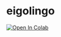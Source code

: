 # eigolingo
[![Open In Colab](https://colab.research.google.com/assets/colab-badge.svg)](https://colab.research.google.com/github/exc4l/eigolingo/blob/main/generate_spacy_wordlist.ipynb)